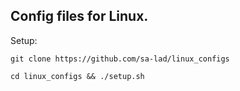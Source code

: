 ## Config files for Linux.

Setup:
```
git clone https://github.com/sa-lad/linux_configs

cd linux_configs && ./setup.sh
```
